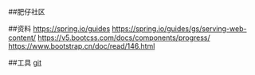 ##肥仔社区

##资料
https://spring.io/guides
https://spring.io/guides/gs/serving-web-content/
https://v5.bootcss.com/docs/components/progress/
https://www.bootstrap.cn/doc/read/146.html

##工具
[git](https://gitcode.net/m0_53561203/community)